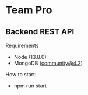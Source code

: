 # Team Pro


## Backend REST API
Requirements
- Node (13.8.0)
- MongoDB (community@4.2)

How to start:
- npm run start
